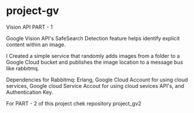 # project-gv
Vision API PART - 1

Google Vision API's SafeSearch Detection feature helps identify explicit content within an image.

I Created a simple service that randomly adds images from a folder to a Google Cloud bucket and publishes the image location to a message bus like rabbitmq.

Dependencies for Rabbitmq: Erlang, Google Cloud Account for using cloud services, Google cloud Service Accout for using cloud sevices API's, and Authentication Key.

For PART - 2 of this project chek repository project_gv2
